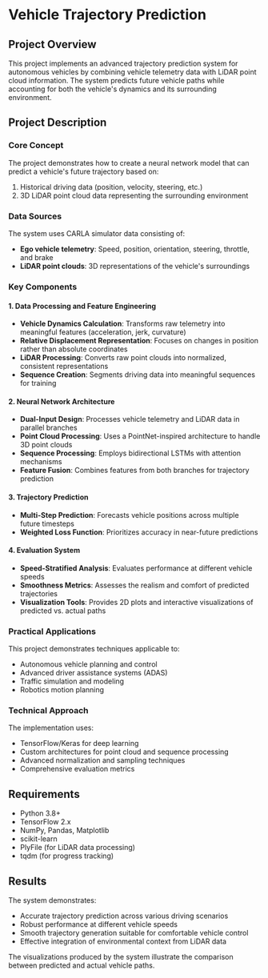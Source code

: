 # Vehicle Trajectory Prediction

## Project Overview

This project implements an advanced trajectory prediction system for autonomous vehicles by combining vehicle telemetry data with LiDAR point cloud information. The system predicts future vehicle paths while accounting for both the vehicle's dynamics and its surrounding environment.

## Project Description

### Core Concept
The project demonstrates how to create a neural network model that can predict a vehicle's future trajectory based on:
1. Historical driving data (position, velocity, steering, etc.)
2. 3D LiDAR point cloud data representing the surrounding environment

### Data Sources
The system uses CARLA simulator data consisting of:
- **Ego vehicle telemetry**: Speed, position, orientation, steering, throttle, and brake
- **LiDAR point clouds**: 3D representations of the vehicle's surroundings

### Key Components

#### 1. Data Processing and Feature Engineering
- **Vehicle Dynamics Calculation**: Transforms raw telemetry into meaningful features (acceleration, jerk, curvature)
- **Relative Displacement Representation**: Focuses on changes in position rather than absolute coordinates
- **LiDAR Processing**: Converts raw point clouds into normalized, consistent representations
- **Sequence Creation**: Segments driving data into meaningful sequences for training

#### 2. Neural Network Architecture
- **Dual-Input Design**: Processes vehicle telemetry and LiDAR data in parallel branches
- **Point Cloud Processing**: Uses a PointNet-inspired architecture to handle 3D point clouds
- **Sequence Processing**: Employs bidirectional LSTMs with attention mechanisms
- **Feature Fusion**: Combines features from both branches for trajectory prediction

#### 3. Trajectory Prediction
- **Multi-Step Prediction**: Forecasts vehicle positions across multiple future timesteps
- **Weighted Loss Function**: Prioritizes accuracy in near-future predictions

#### 4. Evaluation System
- **Speed-Stratified Analysis**: Evaluates performance at different vehicle speeds
- **Smoothness Metrics**: Assesses the realism and comfort of predicted trajectories
- **Visualization Tools**: Provides 2D plots and interactive visualizations of predicted vs. actual paths

### Practical Applications
This project demonstrates techniques applicable to:
- Autonomous vehicle planning and control
- Advanced driver assistance systems (ADAS)
- Traffic simulation and modeling
- Robotics motion planning

### Technical Approach
The implementation uses:
- TensorFlow/Keras for deep learning
- Custom architectures for point cloud and sequence processing
- Advanced normalization and sampling techniques
- Comprehensive evaluation metrics

## Requirements

- Python 3.8+
- TensorFlow 2.x
- NumPy, Pandas, Matplotlib
- scikit-learn
- PlyFile (for LiDAR data processing)
- tqdm (for progress tracking)

## Results

The system demonstrates:
- Accurate trajectory prediction across various driving scenarios
- Robust performance at different vehicle speeds
- Smooth trajectory generation suitable for comfortable vehicle control
- Effective integration of environmental context from LiDAR data

The visualizations produced by the system illustrate the comparison between predicted and actual vehicle paths.

